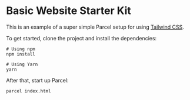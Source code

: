 # Basic Website Starter Kit

This is an example of a super simple Parcel setup for using [Tailwind CSS](https://tailwindcss.com).

To get started, clone the project and install the dependencies:

```
# Using npm
npm install

# Using Yarn
yarn
```

After that, start up Parcel:

```
parcel index.html
```
